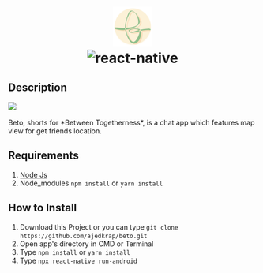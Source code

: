 <h1 align="center" > 
<img height="80" src="https://raw.githubusercontent.com/ajedkrap/beto/master/logo.png" alt="logo" />
  <div/>
<img height="60" src="https://www.asapdevelopers.com/wp-content/uploads/2017/11/react-native-banner-1024x300-e1510060053599-1.png" alt="react-native" />
</h1>

## Description
[![](https://img.shields.io/badge/React--Native-v0.61.5-blue)](https://github.com/facebook/react-native)
<div />
Beto, shorts for *Between Togetherness*, is a chat app which features map view for get friends location.
<p align='justify'></p>

## Requirements

1. <a href="https://nodejs.org/en/download/">Node Js</a>
2. Node_modules `npm install` or `yarn install`

## How to Install

1. Download this Project or you can type `git clone https://github.com/ajedkrap/beto.git`
2. Open app's directory in CMD or Terminal
3. Type `npm install` or `yarn install`
4. Type `npx react-native run-android`
